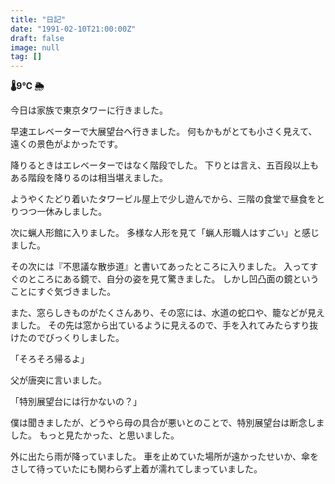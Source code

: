 ```yaml
---
title: "日記"
date: "1991-02-10T21:00:00Z"
draft: false
image: null
tag: []
---
```


__🌡9℃ 🌦__

今日は家族で東京タワーに行きました。

早速エレベーターで大展望台へ行きました。
何もかもがとても小さく見えて、遠くの景色がよかったです。

降りるときはエレベーターではなく階段でした。
下りとは言え、五百段以上もある階段を降りるのは相当堪えました。

ようやくたどり着いたタワービル屋上で少し遊んでから、三階の食堂で昼食をとりつつ一休みしました。

次に蝋人形館に入りました。
多様な人形を見て「蝋人形職人はすごい」と感じました。

その次には『不思議な散歩道』と書いてあったところに入りました。
入ってすぐのところにある鏡で、自分の姿を見て驚きました。
しかし凹凸面の鏡ということにすぐ気づきました。

また、窓らしきものがたくさんあり、その窓には、水道の蛇口や、籠などが見えました。
その先は窓から出ているように見えるので、手を入れてみたらすり抜けたのでびっくりしました。

「そろそろ帰るよ」

父が唐突に言いました。

「特別展望台には行かないの？」

僕は聞きましたが、どうやら母の具合が悪いとのことで、特別展望台は断念しました。
もっと見たかった、と思いました。

外に出たら雨が降っていました。
車を止めていた場所が遠かったせいか、傘をさして待っていたにも関わらず上着が濡れてしまっていました。
